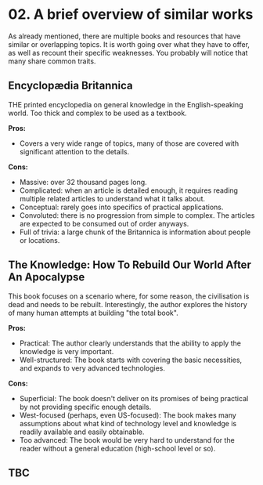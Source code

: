 # 02. A brief overview of similar works

As already mentioned, there are multiple books and resources that have similar or
overlapping topics. It is worth going over what they have to offer, as well as recount
their specific weaknesses. You probably will notice that many share common traits.

## Encyclopædia Britannica
THE printed encyclopedia on general knowledge in the English-speaking world.
Too thick and complex to be used as a textbook.

**Pros:** 
* Covers a very wide range of topics, many of those are covered with
significant attention to the details.

**Cons:** 
* Massive: over 32 thousand pages long.
* Complicated: when an article is detailed enough, it requires reading multiple 
related articles to understand what it talks about.
* Conceptual: rarely goes into specifics of practical applications.
* Convoluted: there is no progression from simple to complex. The articles are
expected to be consumed out of order anyways.
* Full of trivia: a large chunk of the Britannica is information about people or locations. 


## The Knowledge: How To Rebuild Our World After An Apocalypse
This book focuses on a scenario where, for some reason, the civilisation is dead
and needs to be rebuilt. Interestingly, the author explores the history of many 
human attempts at building "the total book". 

**Pros:**
* Practical: The author clearly understands that the ability to apply the knowledge 
is very important.
* Well-structured: The book starts with covering the basic necessities, and expands
to very advanced technologies.

**Cons:**
* Superficial: The book doesn't deliver on its promises of being practical by not
providing specific enough details.
* West-focused (perhaps, even US-focused): The book makes many assumptions about
what kind of technology level and knowledge is readily available and easily
obtainable.
* Too advanced: The book would be very hard to understand for the reader without a
general education (high-school level or so).


## TBC

